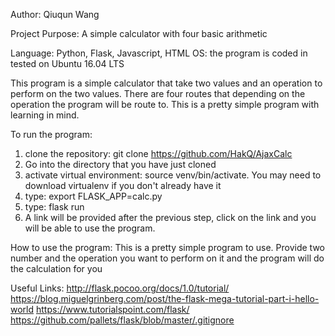 Author: Qiuqun Wang

Project Purpose: A simple calculator with four basic arithmetic 

Language: Python, Flask, Javascript, HTML
OS: the program is coded in tested on Ubuntu 16.04 LTS

This program is a simple calculator that take two values and an operation
to perform on the two values. There are four routes that depending on the operation
the program will be route to. This is a pretty simple program with learning in mind.

To run the program:
1. clone the repository: git clone https://github.com/HakQ/AjaxCalc 
2. Go into the directory that you have just cloned
3. activate virtual environment: source venv/bin/activate. You may need to download
   virtualenv if you don't already have it
4. type: export FLASK_APP=calc.py
5. type: flask run
6. A link will be provided after the previous step, click on the link and you 
   will be able to use the program.

How to use the program:
This is a pretty simple program to use. Provide two number and the
operation you want to perform on it and the program will do the calculation for you

Useful Links:
http://flask.pocoo.org/docs/1.0/tutorial/
https://blog.miguelgrinberg.com/post/the-flask-mega-tutorial-part-i-hello-world
https://www.tutorialspoint.com/flask/
https://github.com/pallets/flask/blob/master/.gitignore
